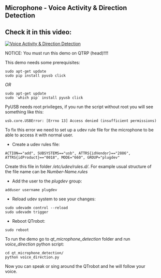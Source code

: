## Microphone - Voice Activity & Direction Detection

Check it in this video:
---

[![Voice Activity & Direction Detection](http://img.youtube.com/vi/ua63cgrO0oU/0.jpg)](http://www.youtube.com/watch?v=ua63cgrO0oU "Far Field Microphone Array - Voice Activity & Direction Detection")

NOTICE: You must run this demo on QTRP (head)!!!!

This demo needs some prerequisites:
```
sudo apt-get update
sudo pip install pyusb click
```
*OR*
```
sudo apt-get update
sudo `which pip` install pyusb click
```

PyUSB needs root privileges, if you run the script without root you will see something like this:
```
usb.core.USBError: [Errno 13] Access denied (insufficient permissions)
```
To fix this error we need to set up a udev rule file for the microphone to be able to access it with normal user.
* Create a udev rules file:
```
ACTION=="add", SUBSYSTEMS=="usb", ATTRS{idVendor}=="2886", ATTRS{idProduct}=="0018", MODE="660", GROUP="plugdev"
```
Create this file in folder */etc/udev/rules.d/*. For example usual structure of the file name can be *Number-Name.rules*

* Add the user to the *plugdev* group:
```
adduser username plugdev
```

* Reload udev system to see your changes:
```
sudo udevadm control --reload
sudo udevadm trigger
```
* Reboot QTrobot:
```
sudo reboot
```

To run the demo go to *qt_microphone_detection* folder and run *voice_direction* python script:
```
cd qt_microphone_detection/
python voice_direction.py
```
Now you can speak or sing around the QTrobot and he will follow your voice.
